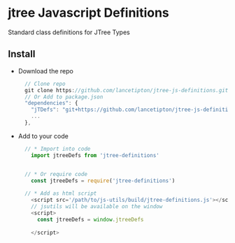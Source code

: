 # jtree Javascript Definitions

Standard class definitions for JTree Types

## Install

  * Download the repo
    ```js
      // Clone repo
      git clone https://github.com/lancetipton/jtree-js-definitions.git
      // Or Add to package.json
      "dependencies": {
        "jTDefs": "git+https://github.com/lancetipton/jtree-js-definitions.git"
        ...
      },
    ```
  * Add to your code
    ```js
      // * Import into code
        import jtreeDefs from 'jtree-definitions'


      // * Or require code
        const jtreeDefs = require('jtree-definitions')
      
      // * Add as html script
        <script src='/path/to/js-utils/build/jtree-definitions.js'></script>
        // jsutils will be available on the window 
        <script>
          const jtreeDefs = window.jtreeDefs
          
        </script>
    ```
